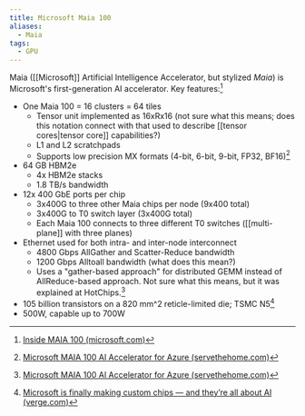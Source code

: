 ```yaml
---
title: Microsoft Maia 100
aliases:
  - Maia
tags:
  - GPU
---
```

Maia ([[Microsoft]] Artificial Intelligence Accelerator, but stylized _Maia_) is Microsoft's first-generation AI accelerator. Key features:[^blog]

- One Maia 100 = 16 clusters = 64 tiles
	- Tensor unit implemented as 16xRx16 (not sure what this means; does this notation connect with that used to describe [[tensor cores|tensor core]] capabilities?)
	- L1 and L2 scratchpads
	- Supports low precision MX formats (4-bit, 6-bit, 9-bit, FP32, BF16)[^sth]
- 64 GB HBM2e
	- 4x HBM2e stacks
	- 1.8 TB/s bandwidth
- 12x 400 GbE ports per chip
	- 3x400G to three other Maia chips per node (9x400 total)
	- 3x400G to T0 switch layer (3x400G total)
	- Each Maia 100 connects to three different T0 switches ([[multi-plane]] with three planes)
- Ethernet used for both intra- and inter-node interconnect
	- 4800 Gbps AllGather and Scatter-Reduce bandwidth
	- 1200 Gbps Alltoall bandwidth (what does this mean?)
	- Uses a "gather-based approach" for distributed GEMM instead of AllReduce-based approach. Not sure what this means, but it was explained at HotChips.[^sth]
- 105 billion transistors on a 820 mm^2 reticle-limited die; TSMC N5[^verge]
- 500W, capable up to 700W

[^blog]: [Inside MAIA 100 (microsoft.com)](https://techcommunity.microsoft.com/t5/azure-infrastructure-blog/inside-maia-100-revolutionizing-ai-workloads-with-microsoft-s/ba-p/4229118)
[^verge]: [Microsoft is finally making custom chips — and they’re all about AI (verge.com)](https://www.theverge.com/2023/11/15/23960345/microsoft-cpu-gpu-ai-chips-azure-maia-cobalt-specifications-cloud-infrastructure)
[^sth]: [Microsoft MAIA 100 AI Accelerator for Azure (servethehome.com)](https://www.servethehome.com/microsoft-maia-100-ai-accelerator-for-azure/)
